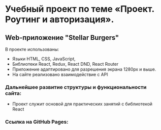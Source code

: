 # Учебный проект по теме «Проект. Роутинг и авторизация».
## Web-приложение "Stellar Burgers"

В проекте использованы:
* Языки HTML, CSS, JavaScript,
* Библиотеки React, Redux, React DND, React Router
* Приложение адаптировано для разрешения экрана 1280px и выше.
* На сайте реализовано взаимодействие с API

### Дальнейшее развитие структуры и функциональности сайта:

* Проект служит основой для практических занятий с библиотекой React

### Ссылка на GitHub Pages:

